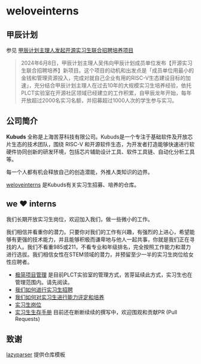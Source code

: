 # weloveinterns

## 甲辰计划

参见 [甲辰计划主理人发起开源实习生联合招聘培养项目](https://mp.weixin.qq.com/s/TenVAVzaWuUWGIWodGaFKA)

> 2024年6月8日，甲辰计划主理人吴伟向甲辰计划成员单位发布【开源实习生联合招聘培养】新项目。这个项目的动机和出发点是「成员单位用最小的金钱和管理资源投入，完成对就自己企业有用的RISC-V生态建设目标的加速」，充分结合甲辰计划主理人在过去10年的大规模实习生培养经验，依托PLCT实验室在开源社区领域已经建立的工作积累，自甲辰龙年开始，每年开放超过2000名实习名额，并招募超过1000人次的学生参与实习。

## 公司简介

**Kubuds** 全称是上海苦芽科技有限公司。Kubuds是一个专注于基础软件及开放芯片生态的技术团队，围绕 RISC-V 和开源软件生态，为开发者打造能够快速进行软硬件协同创新的研发环境，包括芯片辅助设计工具、软件工具链、自动化分析工具等。

每一个人都有机会释放自己的创造潜能，外推人类知识的边界。

[weloveinterns](https://github.com/kubuds/weloveinterns) 是Kubuds有关实习生招募、培养的仓库。


## we ❤️ interns

我们长期开放实习生岗位，欢迎加入我们，做一些微小的工作。

我们相信并看重你的潜力。只要你对我们的工作有兴趣，有强烈的上进心，希望能够有更强的技术能力，并且能够积极而谦卑地与他人一起共事，你就是我们正在寻找的人。我们不看重985或211，不看专业和年级排名，完全按照工作能力和潜力进行选拔。我们相信女性在STEM领域的潜力，并预留至少一半的实习生岗位给女性应聘者。

- [极简项目管理](https://github.com/lazyparser/minimalist-team-leader) 是目前PLCT实验室的管理方式，苦芽延续此方式，实习生也在管理范围内。请先阅读。
- [我们如何进行实习生招聘](how-do-we-interview-interns.md)
- [我们如何对实习生进行能力评定和培养](how-do-we-rank-interns.md)
- [实习生岗位](open-internships.md)
- [实习生生存手册](https://github.com/lazyparser/survivial-manual-for-interns) 目前还在断断续续的撰写中，欢迎围观和贡献PR (Pull Requests)

## 致谢  
[lazyparser](https://github.com/lazyparser) 提供仓库模板
